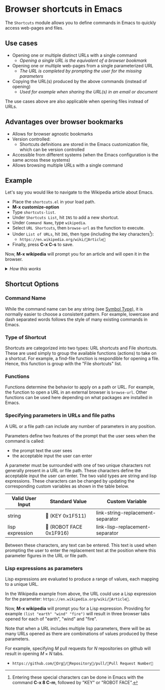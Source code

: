 #  Browser shortcuts in Emacs

The `Shortcuts` module allows you to define commands in Emacs to quickly access web-pages and files.

## Use cases

  * Opening one or multiple distinct URLs with a single command
    * _Opening a single URL is the equivalent of a browser bookmark_
  * Opening one or multiple web-pages from a single parameterized URL
    * _The URL is completed by prompting the user for the missing parameters_
  * Copying the URL(s) produced by the above commands (instead of opening)
    * _Used for example when sharing the URL(s) in an email or document_

The use cases above are also applicable when opening files instead of URLs.

## Advantages over browser bookmarks

  * Allows for browser agnostic bookmarks
  * Version controlled:
    * Shortcuts definitions are stored in the Emacs customization file, which can be version controlled
  * Accessible from different systems (when the Emacs configuration is the same across these systems)
  * Allows browsing multiple URLs with a single command

## Example

Let's say you would like to navigate to the Wikipedia article about Emacs.

* Place the `shortcuts.el` in your load path.
* **M-x customize-option**
* Type `shortcuts-list`.
* Under `Shortcuts List`, hit `INS` to add a new shortcut.
* Under `Command Name`, type `wikipedia`.
* Select `URL Shortcuts`, then `browse-url` as the function to execute.
* Under `List of URLs`, hit `INS`, then type (including the key characters[^1]):
  * `https://en.wikipedia.org/wiki/🔑Article🔑`
* Finally, press **C-x C-s** to save.

Now, **M-x wikipedia** will prompt you for an article and will open it in the browser.


<details>
 <summary> <i>How this works</i> </summary>

When the customize option is saved, the `Shortcuts` code sets the command name `wikipedia` as an _interactive command_ that can be called by the user with `M-x`.

Specifically, it defines an interactive command that:

* optionally accepts user input, if the URL contains parameter prompts to form a URL
* calls the chosen function with this URL.

</details>

[^1]: Entering these special characters can be done in Emacs with the command **C-x 8 C-m**, followed by "KEY" or "ROBOT FACE".


## Shortcut Options

### Command Name

While the command name can be any string (see [Symbol Type](https://www.gnu.org/software/emacs/manual/html_node/elisp/Symbol-Type.html)), it is normally easier to choose a consistent pattern. For example, lowercase and dash separated words follows the style of many existing commands in Emacs.

### Type of Shortcut

Shortcuts are categorized into two types: URL shortcuts and File shortcuts. These are used simply to group the available functions (actions) to take on a shortcut. For example, a find-file function is respondible for opening a file. Hence, this function is group with the "File shortcuts" list.

### Functions

Functions determine the behavior to apply on a path or URL. For example, the function to open a URL in an external browser is `browse-url`. Other functions can be used here depending on what packages are installed in Emacs.

### Specifying parameters in URLs and file paths

A URL or a file path can include any number of parameters in any position.

Parameters define two features of the prompt that the user sees when the command is called:
  * the prompt text the user sees
  * the acceptable input the user can enter

A parameter must be surrounded with one of two unique characters not generally present in a URL or file path. These characters define the acceptable input the user can enter. The two valid types are string and lisp expressions. These characters can be changed by updating the corresponding custom variables as shown in the table below.

| Valid User Input | Standard Value          | Custom Variable                   |
|------------------|-------------------------|-----------------------------------|
| string           | 🔑 (KEY 0x1F511)        | link-string-replacement-separator |
| lisp expression | 🤖 (ROBOT FACE 0x1F916) | link-lisp-replacement-separator   |

Between these characters, any text can be entered. This text is used when prompting the user to enter the replacement text at the position where this parameter figures in the URL or file path.

### Lisp expressions as parameters

Lisp expressions are evaluated to produce a range of values, each mapping to a unique URL.

In the Wikipedia example from above, the URL could use a Lisp expression for the parameter: `https://en.wikipedia.org/wiki/🤖Article🤖`.

Now, **M-x wikipedia** will prompt you for a Lisp expression. Providing for example `(list "earth" "wind" "fire")` will result in three browser tabs opened for each of "earth", "wind" and "fire".

Note that when a URL includes multiple lisp parameters, there will be as many URLs opened as there are combinations of values produced by these parameters.

For example, specifying $M$ pull requests for $N$ repositories on github will result in opening $M \times N$ tabs.
  * `https://github.com/🔑Org🔑/🤖Repository🤖/pull/🤖Pull Request Number🤖`
